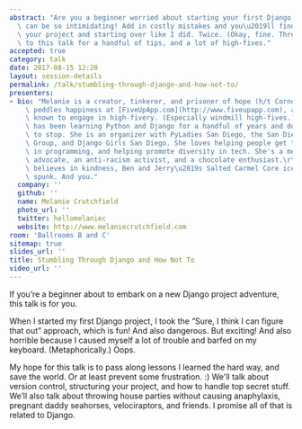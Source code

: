 ```yaml
---
abstract: "Are you a beginner worried about starting your first Django project? It\
  \ can be so intimidating! Add in costly mistakes and you\u2019ll find yourself scrapping\
  \ your project and starting over like I did. Twice. (Okay, fine. Three times.) Come\
  \ to this talk for a handful of tips, and a lot of high-fives."
accepted: true
category: talk
date: 2017-08-15 12:20
layout: session-details
permalink: /talk/stumbling-through-django-and-how-not-to/
presenters:
- bio: "Melanie is a creator, tinkerer, and prisoner of hope (h/t Cornel West). She\
    \ peddles happiness at [FiveUpApp.com](http://www.fiveupapp.com), and has been\
    \ known to engage in high-fivery. (Especially windmill high-fives.)\r\n\r\nMelanie\
    \ has been learning Python and Django for a handful of years and doesn't plan\
    \ to stop. She is an organizer with PyLadies San Diego, the San Diego Python User\
    \ Group, and Django Girls San Diego. She loves helping people get their feet wet\
    \ in programming, and helping promote diversity in tech. She's a mental health\
    \ advocate, an anti-racism activist, and a chocolate enthusiast.\r\n\r\nMelanie\
    \ believes in kindness, Ben and Jerry\u2019s Salted Carmel Core ice cream, and\
    \ spunk. And you."
  company: ''
  github: ''
  name: Melanie Crutchfield
  photo_url: ''
  twitter: hellomelaniec
  website: http://www.melaniecrutchfield.com
room: 'Ballrooms B and C'
sitemap: true
slides_url: ''
title: Stumbling Through Django and How Not To
video_url: ''
---
```


If you’re a beginner about to embark on a new Django project adventure, this talk is for you.

When I started my first Django project, I took the “Sure, I think I can figure that out” approach, which is fun! And also dangerous. But exciting! And also horrible because I caused myself a lot of trouble and barfed on my keyboard. (Metaphorically.) Oops.

My hope for this talk is to pass along lessons I learned the hard way, and save the world. Or at least prevent some frustration. :) We'll talk about version control, structuring your project, and how to handle top secret stuff. We’ll also talk about throwing house parties without causing anaphylaxis, pregnant daddy seahorses, velociraptors, and friends. I promise all of that is related to Django.
